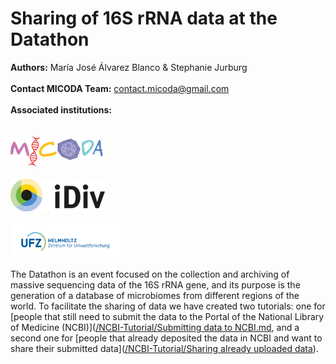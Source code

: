 # Sharing of 16S rRNA data at the Datathon

**Authors:** María José Álvarez Blanco & Stephanie Jurburg
<br />
<br />
**Contact MICODA Team:** <contact.micoda@gmail.com>
<br />
<br />
**Associated institutions:**
<br />
<br />
<br />
<img src=".\First time upload images\logo MiCoDa empty.png" width=30% height=30%>
<br />
<br />
<img src=".\First time upload images\iDivLogo-short.png" width=30% height=30%>
<br />
<br />
<img src=".\First time upload images\ufz_logo.png" width=35% height=35%>
<br />

The Datathon is an event focused on the collection and archiving of massive sequencing data of the 16S rRNA gene, and its purpose is the generation of a database of microbiomes from different regions of the world. To facilitate the sharing of data we have created two tutorials: one for [people that still need to submit the data to the Portal of the National Library of Medicine (NCBI)]([/NCBI-Tutorial/Submitting data to NCBI.md](https://github.com/MariaAlvBla/NCBI-Tutorial/blob/main/Submitting%20data%20to%20NCBI.md), and a second one for [people that already deposited the data in NCBI and want to share their submitted data]([/NCBI-Tutorial/Sharing already uploaded data](https://github.com/MariaAlvBla/NCBI-Tutorial/blob/main/Sharing%20already%20uploaded%20data)). 
